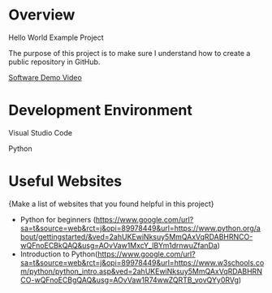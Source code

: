 # Overview

Hello World Example Project

The purpose of this project is to make sure I understand how to create a public repository in GitHub.


[Software Demo Video](http://youtube.link.goes.here)

# Development Environment

Visual Studio Code

Python

# Useful Websites

{Make a list of websites that you found helpful in this project}
* Python for beginners (https://www.google.com/url?sa=t&source=web&rct=j&opi=89978449&url=https://www.python.org/about/gettingstarted/&ved=2ahUKEwiNksuy5MmQAxVqRDABHRNCO-wQFnoECBkQAQ&usg=AOvVaw1MxcY_lBYm1drnwuZfanDa)
* Introduction to Python(https://www.google.com/url?sa=t&source=web&rct=j&opi=89978449&url=https://www.w3schools.com/python/python_intro.asp&ved=2ahUKEwiNksuy5MmQAxVqRDABHRNCO-wQFnoECBgQAQ&usg=AOvVaw1R74wwZQRTB_vovQYy0RVg)